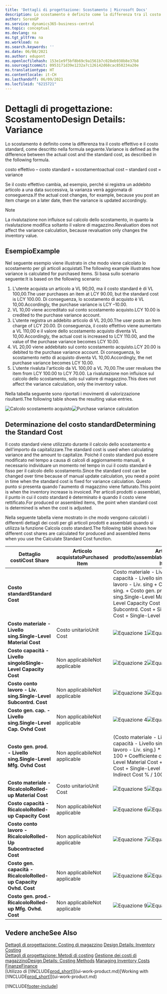 ```yaml
---
title: 'Dettagli di progettazione: Scostamento | Microsoft Docs'
description: Lo scostamento è definito come la differenza tra il costo effettivo e il costo standard, come descritto nella formula seguente.
author: SorenGP
ms.service: dynamics365-business-central
ms.topic: conceptual
ms.devlang: na
ms.tgt_pltfrm: na
ms.workload: na
ms.search.keywords: ''
ms.date: 06/08/2021
ms.author: edupont
ms.openlocfilehash: 153e1e9f5bf8b69c9a1561b7c028eb938b8e37b8
ms.sourcegitcommit: 0953171d39e1232a7c126142d68cac858234a20e
ms.translationtype: HT
ms.contentlocale: it-CH
ms.lasthandoff: 06/09/2021
ms.locfileid: "6215721"
---
```

# <a name="design-details-variance"></a><span data-ttu-id="018b7-103">Dettagli di progettazione: Scostamento</span><span class="sxs-lookup"><span data-stu-id="018b7-103">Design Details: Variance</span></span>
<span data-ttu-id="018b7-104">Lo scostamento è definito come la differenza tra il costo effettivo e il costo standard, come descritto nella formula seguente.</span><span class="sxs-lookup"><span data-stu-id="018b7-104">Variance is defined as the difference between the actual cost and the standard cost, as described in the following formula.</span></span>  

 <span data-ttu-id="018b7-105">costo effettivo – costo standard = scostamento</span><span class="sxs-lookup"><span data-stu-id="018b7-105">actual cost – standard cost = variance</span></span>  

 <span data-ttu-id="018b7-106">Se il costo effettivo cambia, ad esempio, perché si registra un addebito articolo a una data successiva, la varianza verrà aggiornata di conseguenza.</span><span class="sxs-lookup"><span data-stu-id="018b7-106">If the actual cost changes, for example, because you post an item charge on a later date, then the variance is updated accordingly.</span></span>  

> [!NOTE]  
>  <span data-ttu-id="018b7-107">La rivalutazione non influisce sul calcolo dello scostamento, in quanto la rivalutazione modifica soltanto il valore di magazzino.</span><span class="sxs-lookup"><span data-stu-id="018b7-107">Revaluation does not affect the variance calculation, because revaluation only changes the inventory value.</span></span>  

## <a name="example"></a><span data-ttu-id="018b7-108">Esempio</span><span class="sxs-lookup"><span data-stu-id="018b7-108">Example</span></span>  
 <span data-ttu-id="018b7-109">Nel seguente esempio viene illustrato in che modo viene calcolato lo scostamento per gli articoli acquistati.</span><span class="sxs-lookup"><span data-stu-id="018b7-109">The following example illustrates how variance is calculated for purchased items.</span></span> <span data-ttu-id="018b7-110">Si basa sullo scenario seguente:</span><span class="sxs-lookup"><span data-stu-id="018b7-110">It is based on the following scenario:</span></span>  

1.  <span data-ttu-id="018b7-111">L'utente acquista un articolo a VL 90,00, ma il costo standard è di VL 100,00.</span><span class="sxs-lookup"><span data-stu-id="018b7-111">The user purchases an item at LCY 90.00, but the standard cost is LCY 100.00.</span></span> <span data-ttu-id="018b7-112">Di conseguenza, lo scostamento di acquisto è VL 10,00.</span><span class="sxs-lookup"><span data-stu-id="018b7-112">Accordingly, the purchase variance is LCY –10.00.</span></span>  
2.  <span data-ttu-id="018b7-113">VL 10,00 viene accreditato sul conto scostamento acquisto.</span><span class="sxs-lookup"><span data-stu-id="018b7-113">LCY 10.00 is credited to the purchase variance account.</span></span>  
3.  <span data-ttu-id="018b7-114">L'utente registra un addebito articolo di VL 20,00.</span><span class="sxs-lookup"><span data-stu-id="018b7-114">The user posts an item charge of LCY 20.00.</span></span> <span data-ttu-id="018b7-115">Di conseguenza, il costo effettivo viene aumentato a VL 110,00 e il valore dello scostamento acquisto diventa VL 10,00.</span><span class="sxs-lookup"><span data-stu-id="018b7-115">Accordingly, the actual cost is increased to LCY 110.00, and the value of the purchase variance becomes LCY 10.00.</span></span>  
4.  <span data-ttu-id="018b7-116">VL 20,00 viene addebitato sul conto scostamento acquisto.</span><span class="sxs-lookup"><span data-stu-id="018b7-116">LCY 20.00 is debited to the purchase variance account.</span></span> <span data-ttu-id="018b7-117">Di conseguenza, lo scostamento netto di acquisto diventa VL 10,00.</span><span class="sxs-lookup"><span data-stu-id="018b7-117">Accordingly, the net purchase variance becomes LCY 10.00.</span></span>  
5.  <span data-ttu-id="018b7-118">L'utente rivaluta l'articolo da VL 100,00 a VL 70,00.</span><span class="sxs-lookup"><span data-stu-id="018b7-118">The user revalues the item from LCY 100.00 to LCY 70.00.</span></span> <span data-ttu-id="018b7-119">La rivalutazione non influisce sul calcolo dello scostamento, solo sul valore di magazzino.</span><span class="sxs-lookup"><span data-stu-id="018b7-119">This does not affect the variance calculation, only the inventory value.</span></span>  

 <span data-ttu-id="018b7-120">Nella tabella seguente sono riportati i movimenti di valorizzazione risultanti.</span><span class="sxs-lookup"><span data-stu-id="018b7-120">The following table shows the resulting value entries.</span></span>  

 <span data-ttu-id="018b7-121">![Calcolo scostamento acquisto](media/design_details_inventory_costing_11_purchase_variance.png "Calcolo scostamento acquisto")</span><span class="sxs-lookup"><span data-stu-id="018b7-121">![Purchase variance calculation](media/design_details_inventory_costing_11_purchase_variance.png "Purchase variance calculation")</span></span>  

## <a name="determining-the-standard-cost"></a><span data-ttu-id="018b7-122">Determinazione del costo standard</span><span class="sxs-lookup"><span data-stu-id="018b7-122">Determining the Standard Cost</span></span>  
 <span data-ttu-id="018b7-123">Il costo standard viene utilizzato durante il calcolo dello scostamento e dell'importo da capitalizzare.</span><span class="sxs-lookup"><span data-stu-id="018b7-123">The standard cost is used when calculating variance and the amount to capitalize.</span></span> <span data-ttu-id="018b7-124">Poiché il costo standard può essere modificato nel tempo a causa di calcoli di aggiornamento manuali, è necessario individuare un momento nel tempo in cui il costo standard è fisso per il calcolo dello scostamento.</span><span class="sxs-lookup"><span data-stu-id="018b7-124">Since the standard cost can be changed over time because of manual update calculation, you need a point in time when the standard cost is fixed for variance calculation.</span></span> <span data-ttu-id="018b7-125">Questo punto si presenta quando l'aumento di magazzino viene fatturato.</span><span class="sxs-lookup"><span data-stu-id="018b7-125">This point is when the inventory increase is invoiced.</span></span> <span data-ttu-id="018b7-126">Per articoli prodotti o assemblati, il punto in cui il costo standard è determinato è quando il costo viene rettificato.</span><span class="sxs-lookup"><span data-stu-id="018b7-126">For produced or assembled items, the point when standard cost is determined is when the cost is adjusted.</span></span>  

 <span data-ttu-id="018b7-127">Nella seguente tabella viene mostrato in che modo vengono calcolati i differenti dettagli dei costi per gli articoli prodotti e assemblati quando si utilizza la funzione Calcola costo standard.</span><span class="sxs-lookup"><span data-stu-id="018b7-127">The following table shows how different cost shares are calculated for produced and assembled items when you use the Calculate Standard Cost function.</span></span>  

|<span data-ttu-id="018b7-128">Dettaglio costi</span><span class="sxs-lookup"><span data-stu-id="018b7-128">Cost Share</span></span>|<span data-ttu-id="018b7-129">Articolo acquistato</span><span class="sxs-lookup"><span data-stu-id="018b7-129">Purchased Item</span></span>|<span data-ttu-id="018b7-130">Articolo prodotto/assemblato</span><span class="sxs-lookup"><span data-stu-id="018b7-130">Produced/Assembled Item</span></span>|  
|----------------|--------------------|------------------------------|  
|<span data-ttu-id="018b7-131">**Costo standard**</span><span class="sxs-lookup"><span data-stu-id="018b7-131">**Standard Cost**</span></span>||<span data-ttu-id="018b7-132">Costo materiale - Livello sing. + Costo capacità - Livello singolo + Costo conto lavoro - Liv. sing + Costo gen. cap. - Livello sing. + Costo gen. prod. - Livello sing.</span><span class="sxs-lookup"><span data-stu-id="018b7-132">Single-Level Material Cost + Single-Level Capacity Cost + Single-Level Subcontrd. Cost + Single-Level Cap. Ovhd. Cost + Single-Level Mfg. Ovhd. Cost</span></span>|  
|<span data-ttu-id="018b7-133">**Costo materiale - Livello sing.**</span><span class="sxs-lookup"><span data-stu-id="018b7-133">**Single-Level Material Cost**</span></span>|<span data-ttu-id="018b7-134">Costo unitario</span><span class="sxs-lookup"><span data-stu-id="018b7-134">Unit Cost</span></span>|<span data-ttu-id="018b7-135">![Equazione 1](media/design_details_inventory_costing_11_equation_1.png "Equazione 1")</span><span class="sxs-lookup"><span data-stu-id="018b7-135">![Equation 1](media/design_details_inventory_costing_11_equation_1.png "Equation 1")</span></span>|  
|<span data-ttu-id="018b7-136">**Costo capacità - Livello singolo**</span><span class="sxs-lookup"><span data-stu-id="018b7-136">**Single-Level Capacity Cost**</span></span>|<span data-ttu-id="018b7-137">Non applicabile</span><span class="sxs-lookup"><span data-stu-id="018b7-137">Not applicable</span></span>|<span data-ttu-id="018b7-138">![Equazione 2](media/design_details_inventory_costing_11_equation_2.png "Equazione 2")</span><span class="sxs-lookup"><span data-stu-id="018b7-138">![Equation 2](media/design_details_inventory_costing_11_equation_2.png "Equation 2")</span></span>|  
|<span data-ttu-id="018b7-139">**Costo conto lavoro - Liv. sing.**</span><span class="sxs-lookup"><span data-stu-id="018b7-139">**Single-Level Subcontrd. Cost**</span></span>|<span data-ttu-id="018b7-140">Non applicabile</span><span class="sxs-lookup"><span data-stu-id="018b7-140">Not applicable</span></span>|<span data-ttu-id="018b7-141">![Equazione 3](media/design_details_inventory_costing_11_equation_3.png "Equazione 3")</span><span class="sxs-lookup"><span data-stu-id="018b7-141">![Equation 3](media/design_details_inventory_costing_11_equation_3.png "Equation 3")</span></span>|  
|<span data-ttu-id="018b7-142">**Costo gen. cap. - Livello sing.**</span><span class="sxs-lookup"><span data-stu-id="018b7-142">**Single-Level Cap. Ovhd Cost**</span></span>|<span data-ttu-id="018b7-143">Non applicabile</span><span class="sxs-lookup"><span data-stu-id="018b7-143">Not applicable</span></span>|<span data-ttu-id="018b7-144">![Equazione 4](media/design_details_inventory_costing_11_equation_4.png "Equazione 4")</span><span class="sxs-lookup"><span data-stu-id="018b7-144">![Equation 4](media/design_details_inventory_costing_11_equation_4.png "Equation 4")</span></span>|  
|<span data-ttu-id="018b7-145">**Costo gen. prod. - Livello sing.**</span><span class="sxs-lookup"><span data-stu-id="018b7-145">**Single-Level Mfg. Ovhd Cost**</span></span>|<span data-ttu-id="018b7-146">Non applicabile</span><span class="sxs-lookup"><span data-stu-id="018b7-146">Not applicable</span></span>|<span data-ttu-id="018b7-147">(Costo materiale - Livello sing. + Costo capacità - Livello singolo + Costo conto lavoro - Liv. sing.) \* Costo indiretto % / 100 + Coefficiente costi generali</span><span class="sxs-lookup"><span data-stu-id="018b7-147">(Single-Level Material Cost + Single-Level Capacity Cost + Single-Level Subcontrd. Cost) \* Indirect Cost % / 100 + Overhead Rate</span></span>|  
|<span data-ttu-id="018b7-148">**Costo materiale - Ricalcolo**</span><span class="sxs-lookup"><span data-stu-id="018b7-148">**Rolled-up Material Cost**</span></span>|<span data-ttu-id="018b7-149">Costo unitario</span><span class="sxs-lookup"><span data-stu-id="018b7-149">Unit Cost</span></span>|<span data-ttu-id="018b7-150">![Equazione 5](media/design_details_inventory_costing_11_equation_5.png "Equazione 5")</span><span class="sxs-lookup"><span data-stu-id="018b7-150">![Equation 5](media/design_details_inventory_costing_11_equation_5.png "Equation 5")</span></span>|  
|<span data-ttu-id="018b7-151">**Costo capacità - Ricalcolo**</span><span class="sxs-lookup"><span data-stu-id="018b7-151">**Rolled-up Capacity Cost**</span></span>|<span data-ttu-id="018b7-152">Non applicabile</span><span class="sxs-lookup"><span data-stu-id="018b7-152">Not applicable</span></span>|<span data-ttu-id="018b7-153">![Equazione 6](media/design_details_inventory_costing_11_equation_6.png "Equazione 6")</span><span class="sxs-lookup"><span data-stu-id="018b7-153">![Equation 6](media/design_details_inventory_costing_11_equation_6.png "Equation 6")</span></span>|  
|<span data-ttu-id="018b7-154">**Costo conto lavoro - Ricalcolo**</span><span class="sxs-lookup"><span data-stu-id="018b7-154">**Rolled-Up Subcontracted Cost**</span></span>|<span data-ttu-id="018b7-155">Non applicabile</span><span class="sxs-lookup"><span data-stu-id="018b7-155">Not applicable</span></span>|<span data-ttu-id="018b7-156">![Equazione 7](media/design_details_inventory_costing_11_equation_7.png "Equazione 7")</span><span class="sxs-lookup"><span data-stu-id="018b7-156">![Equation 7](media/design_details_inventory_costing_11_equation_7.png "Equation 7")</span></span>|  
|<span data-ttu-id="018b7-157">**Costo gen. capacità - Ricalcolo**</span><span class="sxs-lookup"><span data-stu-id="018b7-157">**Rolled-up Capacity Ovhd. Cost**</span></span>|<span data-ttu-id="018b7-158">Non applicabile</span><span class="sxs-lookup"><span data-stu-id="018b7-158">Not applicable</span></span>|<span data-ttu-id="018b7-159">![Equazione 8](media/design_details_inventory_costing_11_equation_8.png "Equazione 8")</span><span class="sxs-lookup"><span data-stu-id="018b7-159">![Equation 8](media/design_details_inventory_costing_11_equation_8.png "Equation 8")</span></span>|  
|<span data-ttu-id="018b7-160">**Costo gen. prod.- Ricalcolo**</span><span class="sxs-lookup"><span data-stu-id="018b7-160">**Rolled-up Mfg. Ovhd. Cost**</span></span>|<span data-ttu-id="018b7-161">Non applicabile</span><span class="sxs-lookup"><span data-stu-id="018b7-161">Not applicable</span></span>|<span data-ttu-id="018b7-162">![Equazione 9](media/design_details_inventory_costing_11_equation_9.png "Equazione 9")</span><span class="sxs-lookup"><span data-stu-id="018b7-162">![Equation 9](media/design_details_inventory_costing_11_equation_9.png "Equation 9")</span></span>|  

## <a name="see-also"></a><span data-ttu-id="018b7-163">Vedere anche</span><span class="sxs-lookup"><span data-stu-id="018b7-163">See Also</span></span>  
 <span data-ttu-id="018b7-164">[Dettagli di progettazione: Costing di magazzino](design-details-inventory-costing.md) </span><span class="sxs-lookup"><span data-stu-id="018b7-164">[Design Details: Inventory Costing](design-details-inventory-costing.md) </span></span>  
 <span data-ttu-id="018b7-165">[Dettagli di progettazione: Metodi di costing](design-details-costing-methods.md) [Gestione dei costi di magazzino](finance-manage-inventory-costs.md)</span><span class="sxs-lookup"><span data-stu-id="018b7-165">[Design Details: Costing Methods](design-details-costing-methods.md) [Managing Inventory Costs](finance-manage-inventory-costs.md)</span></span>  
 [<span data-ttu-id="018b7-166">Finanze</span><span class="sxs-lookup"><span data-stu-id="018b7-166">Finance</span></span>](finance.md)  
 <span data-ttu-id="018b7-167">[Utilizzo di [!INCLUDE[prod_short](includes/prod_short.md)]](ui-work-product.md)</span><span class="sxs-lookup"><span data-stu-id="018b7-167">[Working with [!INCLUDE[prod_short](includes/prod_short.md)]](ui-work-product.md)</span></span>


[!INCLUDE[footer-include](includes/footer-banner.md)]